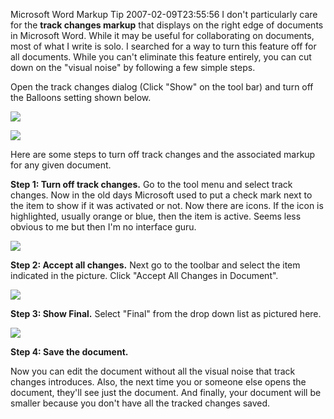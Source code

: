 Microsoft Word Markup Tip
2007-02-09T23:55:56
I don't particularly care for the **track changes markup** that displays on the right edge of documents in Microsoft Word. While it may be useful for collaborating on documents, most of what I write is solo. I searched for a way to turn this feature off for all documents. While you can't eliminate this feature entirely, you can cut down on the "visual noise" by following a few simple steps.

Open the track changes dialog (Click "Show" on the tool bar) and turn off the Balloons setting shown below.

![](/cdn/images/blog/WindowsLiveWriter/MicrosoftWordMarkupTip_102BB/word0%5B4%5D.png)

![](/cdn/images/blog/WindowsLiveWriter/MicrosoftWordMarkupTip_102BB/word%5B6%5D.png)

Here are some steps to turn off track changes and the associated markup for any given document.

**Step 1: Turn off track changes.** Go to the tool menu and select track changes. Now in the old days Microsoft used to put a check mark next to the item to show if it was activated or not. Now there are icons. If the icon is highlighted, usually orange or blue, then the item is active. Seems less obvious to me but then I'm no interface guru.

![](/cdn/images/blog/WindowsLiveWriter/MicrosoftWordMarkupTip_102BB/word1%5B6%5D.png)

**Step 2: Accept all changes.** Next go to the toolbar and select the item indicated in the picture. Click "Accept All Changes in Document".

![](/cdn/images/blog/WindowsLiveWriter/MicrosoftWordMarkupTip_102BB/word2%5B4%5D.png)

**Step 3: Show Final.** Select "Final" from the drop down list as pictured here.

![](/cdn/images/blog/WindowsLiveWriter/MicrosoftWordMarkupTip_102BB/word3%5B4%5D.png)

**Step 4: Save the document.**

Now you can edit the document without all the visual noise that track changes introduces. Also, the next time you or someone else opens the document, they'll see just the document. And finally, your document will be smaller because you don't have all the tracked changes saved.
